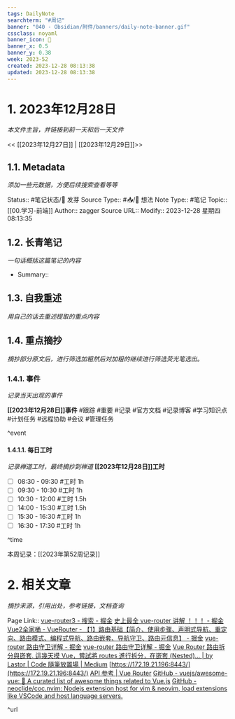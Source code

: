 ```yaml
---
tags: DailyNote
searchterm: "#周记"
banner: "040 - Obsidian/附件/banners/daily-note-banner.gif"
cssclass: noyaml
banner_icon: 💌
banner_x: 0.5
banner_y: 0.38
week: 2023-52
created: 2023-12-28 08:13:38
updated: 2023-12-28 08:13:38
---
```


# 1. 2023年12月28日

_本文件主旨，并链接到前一天和后一天文件_

<< [[2023年12月27日]] | [[2023年12月29日]]>>

## 1.1. Metadata

_添加一些元数据，方便后续搜索查看等等_

Status:: #笔记状态/🌱 发芽
Source Type:: #📥/💭 想法 
Note Type:: #笔记
Topic:: [[00.学习-前端]]
Author:: zagger
Source URL::
Modify:: 2023-12-28 星期四 08:13:35

## 1.2. 长青笔记

_一句话概括这篇笔记的内容_

- Summary::

## 1.3. 自我重述

_用自己的话去重述提取的重点内容_

## 1.4. 重点摘抄

_摘抄部分原文后，进行筛选加粗然后对加粗的继续进行筛选荧光笔选出。_

### 1.4.1. 事件

_记录当天出现的事件_

**[[2023年12月28日]]事件** 
#跟踪 #重要 #记录 #官方文档 #记录博客 #学习知识点 #计划任务 #远程协助 #会议 #管理任务

^event

#### 1.4.1.1. 每日工时

_记录禅道工时，最终摘抄到禅道_
**[[2023年12月28日]]工时**
- [ ] 08:30 - 09:30 #工时  1h
- [ ] 09:30 - 10:30 #工时  1h
- [ ] 10:30 - 12:00 #工时  1.5h
- [ ] 14:00 - 15:30 #工时  1.5h
- [ ] 15:30 - 16:30 #工时  1h
- [ ] 16:30 - 17:30 #工时  1h

^time

本周记录：[[2023年第52周记录]]

# 2. 相关文章

_摘抄来源，引用出处，参考链接，文档查询_

Page Link::
[vue-router3 - 搜索 - 掘金](https://juejin.cn/search?utm_source=gold_browser_extension&query=vue-router3&fromSeo=0&fromHistory=0&fromSuggest=0)
[史上最全 vue-router 讲解 ！！！ - 掘金](https://juejin.cn/post/7243611408628498491?searchId=202312281052009DFC4D239F479F0D56FB)
[Vue2全家桶 - VueRouter - 【1】路由基础【简介、使用步骤、声明式导航、重定向、路由模式、编程式导航、路由嵌套、导航守卫、路由元信息】 - 掘金](https://juejin.cn/post/7289705460046626852?searchId=202312281052009DFC4D239F479F0D56FB)
[vue-router 路由守卫详解 - 掘金](https://juejin.cn/post/7248073216512606266?searchId=202312281052009DFC4D239F479F0D56FB)
[vue-router 路由守卫详解 - 掘金](https://juejin.cn/post/7248073216512606266?searchId=202312281052009DFC4D239F479F0D56FB)
[Vue Router 路由拆分與嵌套. 這幾天摸 Vue，嘗試將 routes 進行拆分，在嵌套 (Nested)… | by Lastor | Code 隨筆放置場 | Medium](https://medium.com/codememo/vue-router-%E8%B7%AF%E7%94%B1%E5%B5%8C%E5%A5%97%E8%88%87%E6%8B%86%E5%88%86-9eb95193768c)
[https://172.19.21.196:8443/](https://172.19.21.196:8443/)
[API 参考 | Vue Router](https://v3.router.vuejs.org/zh/api/#router-view)
[GitHub - vuejs/awesome-vue: 🎉 A curated list of awesome things related to Vue.js](https://github.com/vuejs/awesome-vue)
[GitHub - neoclide/coc.nvim: Nodejs extension host for vim & neovim, load extensions like VSCode and host language servers.](https://github.com/neoclide/coc.nvim)

^url
